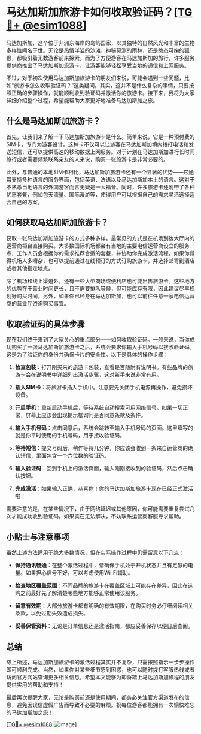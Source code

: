 # 马达加斯加旅游卡如何收取验证码？[[TG💪+ @esim1088](https://t.me/s/esim1088)]

马达加斯加，这个位于非洲东海岸的岛屿国家，以其独特的自然风光和丰富的生物多样性闻名于世。无论是热情洋溢的沙滩、神秘莫测的雨林，还是憨态可掬的狐猴，都吸引着无数游客前来探索。而为了方便游客在马达加斯加的旅行，许多服务提供商推出了马达加斯加旅游卡，让游客能够轻松享受当地的通信和上网服务。

不过，对于初次使用马达加斯加旅游卡的朋友们来说，可能会遇到一些问题，比如“旅游卡怎么收取验证码？”这类疑问。其实，这并不是什么复杂的事情，只要按照正确的步骤操作，就能顺利收到验证码并激活你的旅游卡。接下来，我将为大家详细介绍整个过程，希望能帮助大家更好地准备马达加斯加之旅。

## 什么是马达加斯加旅游卡？

首先，让我们来了解一下马达加斯加旅游卡是什么。简单来说，它是一种预付费的SIM卡，专门为游客设计。这种卡不仅可以让游客在马达加斯加境内拨打电话和发送短信，还可以提供高速的移动数据上网服务。对于计划在马达加斯加进行长时间旅行或者需要频繁联系亲友的人来说，购买一张旅游卡是非常必要的。

此外，与普通的本地SIM卡相比，马达加斯加旅游卡还有一个显著的优势——它通常支持多种语言的服务界面，包括英语、法语以及马达加斯加本土的语言。这对于不熟悉当地语言的外国游客而言无疑是一大福音。同时，许多旅游卡还附带了各种优惠套餐，例如包天流量、国际漫游等，使得用户可以根据自己的需求灵活选择适合自己的方案。

## 如何获取马达加斯加旅游卡？

获取一张马达加斯加旅游卡的方式多种多样。最常见的方式是在机场到达大厅内的运营商柜台直接购买。大多数国际机场都会有当地的主要电信运营商设立的服务点，工作人员会根据你的需求推荐合适的套餐，并协助你完成激活流程。如果你觉得机场人多嘈杂，也可以提前通过在线预订的方式订购旅游卡，并选择邮寄到酒店或者其他指定地点。

除了机场和线上渠道外，还有一些大型商场或便利店也可能出售旅游卡。这些地方的优势在于营业时间更长，且不需要排队等候，但可能库存有限，因此建议尽早规划好购买时间。另外，如果你已经身在马达加斯加，也可以前往任意一家电信运营商的营业厅咨询购买事宜。

## 收取验证码的具体步骤

现在我们终于来到了大家关心的重点部分——如何收取验证码。一般来说，当你成功购买了一张马达加斯加旅游卡之后，系统会要求你输入手机号码以接收验证码。这是为了验证你的身份并确保卡片的安全性。以下是具体的操作步骤：

1. **检查包装**：打开刚买来的旅游卡包装，查看是否随附有说明书。有些品牌的旅游卡会在说明书中详细列出激活步骤，这对新手来说非常有用。
   
2. **插入SIM卡**：将旅游卡插入手机中。注意要先关闭手机电源再操作，避免损坏设备。

3. **开启手机**：重新启动手机后，等待系统自动搜索可用网络信号。如果一切正常，屏幕上应该会出现提示框询问是否同意条款及条件。

4. **输入手机号码**：点击同意后，系统会跳转至输入手机号码的页面。这里填写的就是你平时使用的手机号码，用于接收验证码。

5. **等待短信**：提交号码后，稍作等待几分钟，你应该会收到一条来自运营商的确认短信，里面包含一个六位数的验证码。

6. **输入验证码**：回到手机上的激活页面，输入刚刚接收到的验证码，然后点击确认按钮。

7. **完成激活**：如果输入正确，恭喜你！你的马达加斯加旅游卡现在已经正式激活啦！

需要注意的是，在某些情况下，由于网络延迟或其他原因，你可能需要重复尝试几次才能成功收到验证码。如果实在无法解决，不妨联系运营商客服寻求帮助。

## 小贴士与注意事项

虽然上述方法适用于绝大多数情况，但在实际操作过程中仍需留意以下几点：

- **保持通讯畅通**：在整个激活过程中，请确保手机处于开机状态并且有足够的电量。如果担心信号不好，可以考虑使用Wi-Fi辅助。

- **检查地区覆盖范围**：不同品牌的旅游卡在覆盖区域上可能存在差异，因此在选购之前最好先了解清楚哪些地方能够正常使用该服务。

- **留意有效期**：大部分旅游卡都有明确的有效期限，在购买时务必仔细阅读相关条款，以免过期失效造成损失。

- **妥善保管资料**：无论是订单信息还是激活指南，都应妥善保存以便日后查阅。

## 总结

综上所述，马达加斯加旅游卡的激活过程其实并不复杂，只需按照指示一步步操作即可顺利完成。当然，如果你对某些细节感到困惑，也可以随时拨打客服热线或者访问官方网站查询更多相关信息。希望本文能够为即将踏上马达加斯加旅程的朋友提供实用的帮助和支持！

最后再次提醒大家，无论是购买前还是使用期间，都务必关注官方渠道发布的信息，避免因误信虚假广告而导致不必要的麻烦。祝每位游客都能拥有一次愉快难忘的马达加斯加之旅！

[[TG💪+ @esim1088](https://t.me/s/esim1088) ![Image](https://i.postimg.cc/4NQfJmqS/Snipaste-2025-05-13-00-14-12.png)]